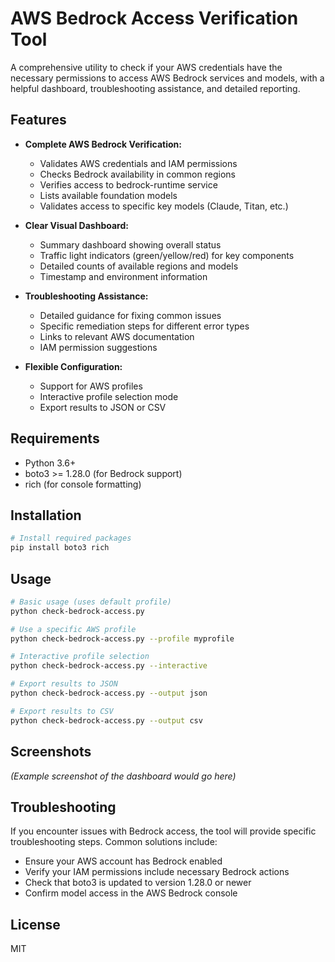# AWS Bedrock Access Verification Tool

A comprehensive utility to check if your AWS credentials have the necessary permissions to access AWS Bedrock services and models, with a helpful dashboard, troubleshooting assistance, and detailed reporting.

## Features

- **Complete AWS Bedrock Verification:**
  - Validates AWS credentials and IAM permissions
  - Checks Bedrock availability in common regions
  - Verifies access to bedrock-runtime service
  - Lists available foundation models
  - Validates access to specific key models (Claude, Titan, etc.)

- **Clear Visual Dashboard:**
  - Summary dashboard showing overall status
  - Traffic light indicators (green/yellow/red) for key components
  - Detailed counts of available regions and models
  - Timestamp and environment information

- **Troubleshooting Assistance:**  
  - Detailed guidance for fixing common issues
  - Specific remediation steps for different error types
  - Links to relevant AWS documentation
  - IAM permission suggestions

- **Flexible Configuration:**
  - Support for AWS profiles
  - Interactive profile selection mode
  - Export results to JSON or CSV

## Requirements

- Python 3.6+
- boto3 >= 1.28.0 (for Bedrock support)
- rich (for console formatting)

## Installation

```bash
# Install required packages
pip install boto3 rich
```

## Usage

```bash
# Basic usage (uses default profile)
python check-bedrock-access.py

# Use a specific AWS profile
python check-bedrock-access.py --profile myprofile

# Interactive profile selection
python check-bedrock-access.py --interactive

# Export results to JSON
python check-bedrock-access.py --output json

# Export results to CSV
python check-bedrock-access.py --output csv
```

## Screenshots

_(Example screenshot of the dashboard would go here)_

## Troubleshooting

If you encounter issues with Bedrock access, the tool will provide specific troubleshooting steps. Common solutions include:

- Ensure your AWS account has Bedrock enabled
- Verify your IAM permissions include necessary Bedrock actions
- Check that boto3 is updated to version 1.28.0 or newer
- Confirm model access in the AWS Bedrock console

## License

MIT